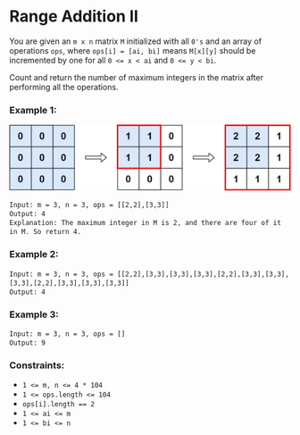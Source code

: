 # Range Addition II

You are given an `m x n` matrix `M` initialized with all `0's` and an array of operations `ops`, where `ops[i] = [ai, bi]` means `M[x][y]` should be incremented by one for all `0 <= x < ai` and `0 <= y < bi`.

Count and return the number of maximum integers in the matrix after performing all the operations.

 

### Example 1:
![](./pic/ex1.jpg)
```
Input: m = 3, n = 3, ops = [[2,2],[3,3]]
Output: 4
Explanation: The maximum integer in M is 2, and there are four of it in M. So return 4.
```
### Example 2:
```
Input: m = 3, n = 3, ops = [[2,2],[3,3],[3,3],[3,3],[2,2],[3,3],[3,3],[3,3],[2,2],[3,3],[3,3],[3,3]]
Output: 4
```
### Example 3:
```
Input: m = 3, n = 3, ops = []
Output: 9
```

### Constraints:

* `1 <= m, n <= 4 * 104`
* `1 <= ops.length <= 104`
* `ops[i].length == 2`
* `1 <= ai <= m`
* `1 <= bi <= n`
